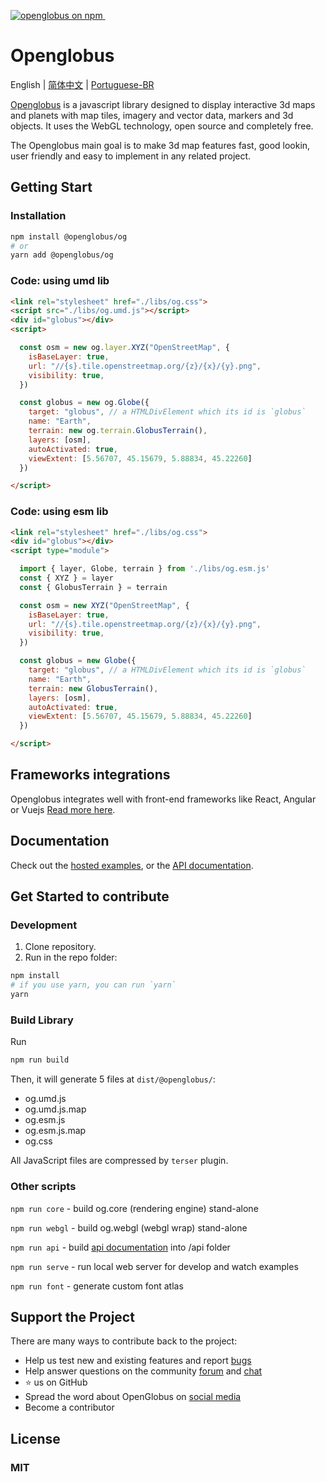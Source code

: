 <p align="left">
  <a href="https://www.npmjs.com/@openglobus/og">
    <img src="https://img.shields.io/npm/v/@openglobus/og.svg?logo=npm&logoColor=fff&label=NPM+package&color=limegreen" alt="openglobus on npm" />
  </a>&nbsp;
</p>

# Openglobus

English | [简体中文](README_CN.md) | [Portuguese-BR](README_pt-BR.md)

[Openglobus](http://www.openglobus.org/) is a javascript library designed to display interactive 3d maps and planets
with map tiles, imagery and vector data, markers and 3d objects. It uses the WebGL technology, open source and
completely free.

The Openglobus main goal is to make 3d map features fast, good lookin, user friendly and easy to implement in any
related project.

## Getting Start

### Installation

```sh
npm install @openglobus/og
# or
yarn add @openglobus/og
```

### Code: using umd lib

```html
<link rel="stylesheet" href="./libs/og.css">
<script src="./libs/og.umd.js"></script>
<div id="globus"></div>
<script>

  const osm = new og.layer.XYZ("OpenStreetMap", {
    isBaseLayer: true,
    url: "//{s}.tile.openstreetmap.org/{z}/{x}/{y}.png",
    visibility: true,
  })

  const globus = new og.Globe({
    target: "globus", // a HTMLDivElement which its id is `globus`
    name: "Earth",
    terrain: new og.terrain.GlobusTerrain(),
    layers: [osm],
    autoActivated: true,
    viewExtent: [5.56707, 45.15679, 5.88834, 45.22260]
  })

</script>
```

### Code: using esm lib

``` html
<link rel="stylesheet" href="./libs/og.css">
<div id="globus"></div>
<script type="module">

  import { layer, Globe, terrain } from './libs/og.esm.js'
  const { XYZ } = layer
  const { GlobusTerrain } = terrain

  const osm = new XYZ("OpenStreetMap", {
    isBaseLayer: true,
    url: "//{s}.tile.openstreetmap.org/{z}/{x}/{y}.png",
    visibility: true,
  })

  const globus = new Globe({
    target: "globus", // a HTMLDivElement which its id is `globus`
    name: "Earth",
    terrain: new GlobusTerrain(),
    layers: [osm],
    autoActivated: true,
    viewExtent: [5.56707, 45.15679, 5.88834, 45.22260]
  })

</script>
```

## Frameworks integrations

Openglobus integrates well with front-end frameworks like React, Angular or Vuejs [Read more here](./framework-intergration.md).

## Documentation

Check out the [hosted examples](http://www.openglobus.org/examples.html), or
the [API documentation](http://www.openglobus.org/api/).

## Get Started to contribute

### Development

1. Clone repository.
2. Run in the repo folder:

```sh
npm install
# if you use yarn, you can run `yarn`
yarn
```

### Build Library

Run

```sh
npm run build
```

Then, it will generate 5 files at `dist/@openglobus/`:

- og.umd.js
- og.umd.js.map
- og.esm.js
- og.esm.js.map
- og.css

All JavaScript files are compressed by `terser` plugin.

### Other scripts

`npm run core` - build og.core (rendering engine) stand-alone

`npm run webgl` - build og.webgl (webgl wrap) stand-alone

`npm run api` - build [api documentation](https://www.openglobus.org/api/) into /api folder

`npm run serve` - run local web server for develop and watch examples

`npm run font` - generate custom font atlas

## Support the Project

There are many ways to contribute back to the project:

- Help us test new and existing features and report [bugs](https://github.com/openglobus/openglobus/issues)
- Help answer questions on the community [forum](https://groups.google.com/d/forum/openglobus)
  and [chat](https://gitter.im/openglobus/og)
- ⭐️ us on GitHub
- Spread the word about OpenGlobus on [social media](https://twitter.com/openglobus)
- Become a contributor

## License

### MIT
